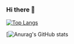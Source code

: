 ### Hi there 👋

<!--
**KimYunBeom/KimYunBeom** is a ✨ _special_ ✨ repository because its `README.md` (this file) appears on your GitHub profile.

Here are some ideas to get you started:

- 🔭 I’m currently working on ...
- 🌱 I’m currently learning ...
- 👯 I’m looking to collaborate on ...
- 🤔 I’m looking for help with ...
- 💬 Ask me about ...
- 📫 How to reach me: ...
- 😄 Pronouns: ...
- ⚡ Fun fact: ...
-->

[![Top Langs](https://github-readme-stats.vercel.app/api/top-langs/?username=KimYunBeom&langs_count=10&hide=html,php)](https://github.com/KimYunBeom/github-readme-stats)

[![Anurag's GitHub stats](https://github-readme-stats.vercel.app/api?username=KimYunBeom&show_icons=true&theme=radical)
